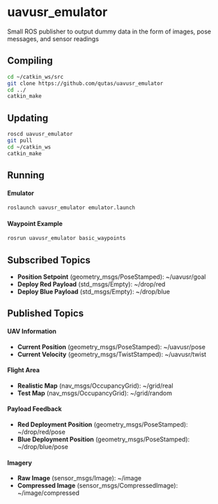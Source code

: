 # uavusr_emulator
Small ROS publisher to output dummy data in the form of images, pose messages, and sensor readings

## Compiling
```sh
cd ~/catkin_ws/src
git clone https://github.com/qutas/uavusr_emulator
cd ../
catkin_make
```

## Updating
```sh
roscd uavusr_emulator
git pull
cd ~/catkin_ws
catkin_make
```

## Running

#### Emulator

```sh
roslaunch uavusr_emulator emulator.launch
```

#### Waypoint Example

```sh
rosrun uavusr_emulator basic_waypoints
```

## Subscribed Topics
- **Position Setpoint** (geometry_msgs/PoseStamped): ~/uavusr/goal
- **Deploy Red Payload** (std_msgs/Empty): ~/drop/red
- **Deploy Blue Payload** (std_msgs/Empty): ~/drop/blue

## Published Topics
#### UAV Information
- **Current Position** (geometry_msgs/PoseStamped): ~/uavusr/pose
- **Current Velocity** (geometry_msgs/TwistStamped): ~/uavusr/twist

#### Flight Area
- **Realistic Map** (nav_msgs/OccupancyGrid): ~/grid/real
- **Test Map** (nav_msgs/OccupancyGrid): ~/grid/random

#### Payload Feedback
- **Red Deployment Position** (geometry_msgs/PoseStamped): ~/drop/red/pose
- **Blue Deployment Position** (geometry_msgs/PoseStamped): ~/drop/blue/pose

#### Imagery
- **Raw Image** (sensor_msgs/Image): ~/image
- **Compressed Image** (sensor_msgs/CompressedImage): ~/image/compressed

